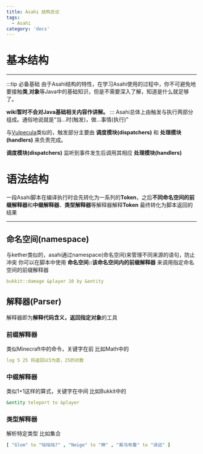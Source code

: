 ```yaml
---
title: Asahi 结构总论
tags:
  - Asahi
category: 'docs'
---
```


# 基本结构

---
:::tip 必备基础
由于Asahi结构的特性，在学习Asahi使用的过程中，你不可避免地要接触**类**,**对象**等Java中的基础知识，但是不需要深入了解，知道是什么就足够了。

**wiki暂时不会对Java基础相关内容作讲解。**
:::
Asahi总体上由触发与执行两部分组成。通俗地说就是“当...时(触发)，做...事情(执行)”

与[Vulpecula](https://www.yuque.com/lanscarlos/vulpecula-doc/event-handle-start)类似的，触发部分主要由 **调度模块(dispatchers)** 和 **处理模块(handlers)** 来负责完成。

**调度模块(dispatchers)** 监听到事件发生后调用其相应 **处理模块(handlers)**

# 语法结构

一段Asahi脚本在编译执行时会先转化为一系列的**Token**，之后**不同命名空间的前缀解释器**和**中缀解释器**、**类型解释器**等解释器解释**Token**
最终转化为脚本返回的结果

---

## 命名空间(namespace)

与kether类似的，asahi通过namespace(命名空间)来管理不同来源的语句，防止冲突
你可以在脚本中使用  **命名空间::该命名空间内的前缀解释器**  来调用指定命名空间的前缀解释器

```yaml
bukkit::damage &player 10 by &entity
```

## 解释器(Parser)

解释器即为**解释代码含义，返回指定对象**的工具

### 前缀解释器

类似Minecraft中的命令，关键字在前
比如Math中的
```yaml
log 5 25 将返回以5为底，25的对数
```

### 中缀解释器

类似1+1这样的算式，关键字在中间
比如Bukkit中的
```yaml
&entity teleport to &player
```

### 类型解释器

解析特定类型
比如集合
```yaml
[ "Glom" to "咕咕咕?" , "Neige" to "神" , "紫马布鲁" to "诗远" ]
```

